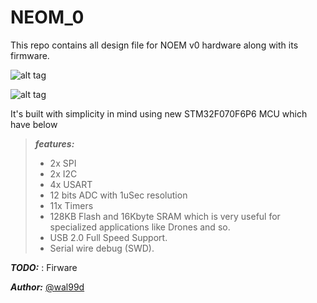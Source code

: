 NEOM_0
=======
This repo contains all design file for NOEM v0 hardware along with its firmware. 

![alt tag](http://preview.ibb.co/dAc29b/Screen_Shot_2017_12_02_at_9_13_54_AM.png)

![alt tag](http://preview.ibb.co/j7BFvG/Screen_Shot_2017_12_02_at_9_14_40_AM.png)


It's built with simplicity in mind using new STM32F070F6P6 MCU which have below 
> ***features:***
> - 2x SPI
> - 2x I2C
> - 4x USART
> - 12 bits ADC with 1uSec resolution
> - 11x Timers
> - 128KB Flash and 16Kbyte SRAM which is very useful for specialized applications like Drones and so.
> - USB 2.0 Full Speed Support.
> - Serial wire debug (SWD).

***TODO:***
: Firware

***Author:***
[@wal99d](https://twitter.com/wal99d)









